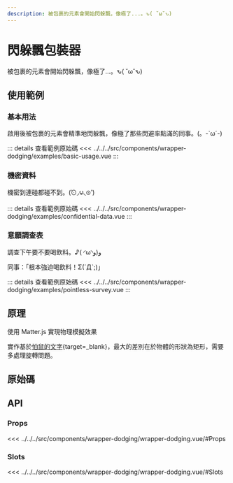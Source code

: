 ```yaml
---
description: 被包裹的元素會開始閃躲飄，像極了...。ԅ( ˘ω˘ԅ)
---
```


<script setup>
import SourceLinkList from '../../../src/components/source-link-list.vue'

import BasicUsage from '../../../src/components/wrapper-dodging/examples/basic-usage.vue'
import ConfidentialData from '../../../src/components/wrapper-dodging/examples/confidential-data.vue'
import PointlessSurvey from '../../../src/components/wrapper-dodging/examples/pointless-survey.vue'
</script>

# 閃躲飄包裝器 <Badge type="info" text="wrapper" />

被包裹的元素會開始閃躲飄，像極了...。ԅ( ˘ω˘ԅ)

## 使用範例

### 基本用法

啟用後被包裹的元素會精準地閃躲飄，像極了那些閃避率點滿的同事。(。-`ω´-)

<basic-usage />

::: details 查看範例原始碼
<<< ../../../src/components/wrapper-dodging/examples/basic-usage.vue
:::

### 機密資料

機密到連碰都碰不到。(́⊙◞౪◟⊙‵)

<confidential-data class="h-[20vmax]" />

::: details 查看範例原始碼
<<< ../../../src/components/wrapper-dodging/examples/confidential-data.vue
:::

### 意願調查表

調查下午要不要喝飲料。♪( ◜ω◝و(و

<pointless-survey/>

同事：「根本強迫喝飲料！Σ(ˊДˋ;)」

::: details 查看範例原始碼
<<< ../../../src/components/wrapper-dodging/examples/pointless-survey.vue
:::

## 原理

使用 Matter.js 實現物理模擬效果

實作基於[怕鼠的文字](/components/text-hate-mouse/){target=_blank}，最大的差別在於物體的形狀為矩形，需要多處理旋轉問題。

## 原始碼

<source-link-list name="wrapper-dodging"/>

## API

### Props

<<< ../../../src/components/wrapper-dodging/wrapper-dodging.vue/#Props

### Slots

<<< ../../../src/components/wrapper-dodging/wrapper-dodging.vue/#Slots
